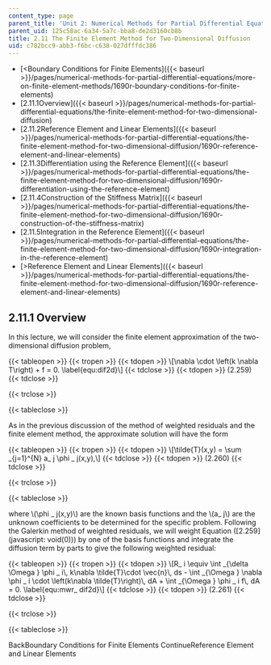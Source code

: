 ```yaml
---
content_type: page
parent_title: 'Unit 2: Numerical Methods for Partial Differential Equations'
parent_uid: 125c58ac-6a34-5a7c-bba8-de2d3160cb8b
title: 2.11 The Finite Element Method for Two-Dimensional Diffusion
uid: c782bcc9-abb3-f6bc-c638-027dfffdc386
---
```


*   [<Boundary Conditions for Finite Elements]({{< baseurl >}}/pages/numerical-methods-for-partial-differential-equations/more-on-finite-element-methods/1690r-boundary-conditions-for-finite-elements)
*   [2.11.1Overview]({{< baseurl >}}/pages/numerical-methods-for-partial-differential-equations/the-finite-element-method-for-two-dimensional-diffusion)
*   [2.11.2Reference Element and Linear Elements]({{< baseurl >}}/pages/numerical-methods-for-partial-differential-equations/the-finite-element-method-for-two-dimensional-diffusion/1690r-reference-element-and-linear-elements)
*   [2.11.3Differentiation using the Reference Element]({{< baseurl >}}/pages/numerical-methods-for-partial-differential-equations/the-finite-element-method-for-two-dimensional-diffusion/1690r-differentiation-using-the-reference-element)
*   [2.11.4Construction of the Stiffness Matrix]({{< baseurl >}}/pages/numerical-methods-for-partial-differential-equations/the-finite-element-method-for-two-dimensional-diffusion/1690r-construction-of-the-stiffness-matrix)
*   [2.11.5Integration in the Reference Element]({{< baseurl >}}/pages/numerical-methods-for-partial-differential-equations/the-finite-element-method-for-two-dimensional-diffusion/1690r-integration-in-the-reference-element)
*   [\>Reference Element and Linear Elements]({{< baseurl >}}/pages/numerical-methods-for-partial-differential-equations/the-finite-element-method-for-two-dimensional-diffusion/1690r-reference-element-and-linear-elements)

2.11.1 Overview
---------------

In this lecture, we will consider the finite element approximation of the two-dimensional diffusion problem,

{{< tableopen >}}
{{< tropen >}}
{{< tdopen >}}
\\\[\\nabla \\cdot \\left(k \\nabla T\\right) + f = 0. \\label{equ:dif2d}\\\]
{{< tdclose >}}
{{< tdopen >}}
(2.259)
{{< tdclose >}}

{{< trclose >}}

{{< tableclose >}}

As in the previous discussion of the method of weighted residuals and the finite element method, the approximate solution will have the form

{{< tableopen >}}
{{< tropen >}}
{{< tdopen >}}
\\\[\\tilde{T}(x,y) = \\sum \_{j=1}^{N} a\_ j \\phi \_ j(x,y),\\\]
{{< tdclose >}}
{{< tdopen >}}
(2.260)
{{< tdclose >}}

{{< trclose >}}

{{< tableclose >}}

where \\(\\phi \_ j(x,y)\\) are the known basis functions and the \\(a\_ j\\) are the unknown coefficients to be determined for the specific problem. Following the Galerkin method of weighted residuals, we will weight Equation ([2.259](javascript: void(0))) by one of the basis functions and integrate the diffusion term by parts to give the following weighted residual:

{{< tableopen >}}
{{< tropen >}}
{{< tdopen >}}
\\\[R\_ i \\equiv \\int \_{\\delta \\Omega } \\phi \_ i\\, k\\nabla \\tilde{T}\\cdot \\vec{n}\\, ds - \\int \_{\\Omega } \\nabla \\phi \_ i \\cdot \\left(k\\nabla \\tilde{T}\\right)\\, dA + \\int \_{\\Omega } \\phi \_ i f\\, dA = 0. \\label{equ:mwr\_ dif2d}\\\]
{{< tdclose >}}
{{< tdopen >}}
(2.261)
{{< tdclose >}}

{{< trclose >}}

{{< tableclose >}}

BackBoundary Conditions for Finite Elements ContinueReference Element and Linear Elements